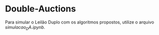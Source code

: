 # Double-Auctions

Para simular o Leilão Duplo com os algoritmos propostos, utilize o arquivo $simulacao_DA.ipynb$.
